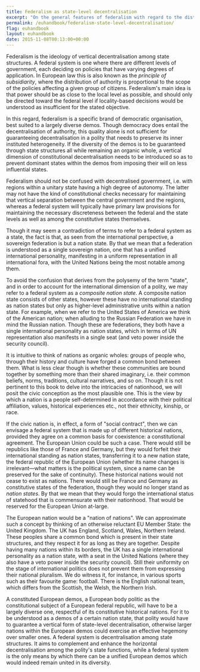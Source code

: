 ```yaml
---
title: Federalism as state-level decentralisation
excerpt: "On the general features of federalism with regard to the distribution of authority."
permalink: /euhandbook/federalism-state-level-decentralisation/
flag: euhandbook
layout: euhandbook
date: 2015-11-08T00:13:00+00:00
---
```

Federalism is the ideology of vertical decentralisation among state structures. A federal system is one where there are different levels of government, each deciding on policies that have varying degrees of application. In European law this is also known as the *principle of subsidiarity*, where the distribution of authority is proportional to the scope of the policies affecting a given group of citizens. Federalism's main idea is that power should be as close to the local level as possible, and should only be directed toward the federal level if locality-based decisions would be understood as insufficient for the stated objective.

In this regard, federalism is a specific brand of democratic organisation, best suited to a largely diverse demos. Though democracy does entail the decentralisation of authority, this quality alone is not sufficient for guaranteeing decentralisation in a polity that needs to preserve its inner instituted heterogeneity. If the diversity of the demos is to be guaranteed through state structures all while remaining an organic whole, a vertical dimension of constitutional decentralisation needs to be introduced so as to prevent dominant states within the demos from imposing their will on less influential states.

Federalism should not be confused with decentralised government, i.e. with regions within a unitary state having a high degree of autonomy. The latter may not have the kind of constitutional checks necessary for maintaining that vertical separation between the central government and the regions, whereas a federal system will typically have primary law provisions for maintaining the necessary discreteness between the federal and the state levels as well as among the constitutive states themselves.

Though it may seem a contradiction of terms to refer to a federal system as a state, the fact is that, as seen from the international perspective, a sovereign federation is but a nation state. By that we mean that a federation is understood as a single sovereign nation, one that has a unified international personality, manifesting in a uniform representation in all international fora, with the United Nations being the most notable among them.

To avoid the confusion that derives from the polysemy of the term "state", and in order to account for the international dimension of a polity, we may refer to a federal system as a *composite nation state*. A composite nation state consists of other states, however these have no international standing as nation states but only as higher-level administrative units within a nation state. For example, when we refer to the United States of America we think of the American nation; when alluding to the Russian Federation we have in mind the Russian nation. Though these are federations, they both have a single international personality as nation states, which in terms of UN representation also manifests in a single seat (and veto power inside the security council).

It is intuitive to think of nations as organic wholes: groups of people who, through their history and culture have forged a common bond between them. What is less clear though is whether these communities are bound together by something more than their shared imaginary, i.e. their common beliefs, norms, traditions, cultural narratives, and so on. Though it is not pertinent to this book to delve into the intricacies of nationhood, we will posit the civic conception as the most plausible one. This is the view by which a nation is a people self-determined in accordance with their political affiliation, values, historical experiences etc., not their ethnicity, kinship, or race.

If the civic nation is, in effect, a form of "social contract", then we can envisage a federal system that is made up of different historical nations, provided they agree on a common basis for coexistence: a constitutional agreement. The European Union could be such a case. There would still be republics like those of France and Germany, but they would forfeit their international standing as nation states, transferring it to a new nation state, the federal republic of the European Union (whether its name changes is irrelevant—what matters is the political system, since a name can be preserved for the sake of continuity). These historical nations would not cease to exist as nations. There would still be France and Germany as constitutive states of the federation, though they would no longer stand as *nation states*. By that we mean that they would forgo the international status of statehood that is commensurate with their nationhood. That would be reserved for the European Union at-large.

The European nation would be a "nation of nations". We can approximate such a concept by thinking of an otherwise reluctant EU Member State: the United Kingdom. The UK has England, Scotland, Wales, Northern Ireland. These peoples share a common bond which is present in their state structures, and they respect it for as long as they are together. Despite having many nations within its borders, the UK has a single international personality as a nation state, with a seat in the United Nations (where they also have a veto power inside the security council). Still their uniformity on the stage of international politics does not prevent them from expressing their national pluralism. We do witness it, for instance, in various sports such as their favourite game: football. There is the English national team, which differs from the Scottish, the Welsh, the Northern Irish.

A constituted European demos, a European body politic as the constitutional subject of a European federal republic, will have to be a largely diverse one, respectful of its constitutive historical nations. For it to be understood as a demos of a certain nation state, that polity would have to guarantee a vertical form of state-level decentralisation, otherwise larger nations within the European demos could exercise an effective hegemony over smaller ones. A federal system is decentralisation among state structures. It aims to complement and enhance the horizontal decentralisation among the polity's state functions, while a federal system is the only means by which there can be a unified European demos which would indeed remain united in its diversity.
